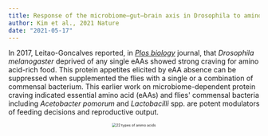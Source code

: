 ```yaml
---
title: Response of the microbiome–gut–brain axis in Drosophila to amino acid deficit
author: Kim et al., 2021 Nature
date: "2021-05-17"
---
```


In 2017, Leitao-Goncalves reported, in [*Plos biology*](https://journals.plos.org/plosbiology/article?id=10.1371/journal.pbio.2000862#sec002) journal, that *Drosophila melanogaster* deprived of any single eAAs showed strong craving for amino acid-rich food. This protein appetites elicited by eAA absence can be suppressed when supplemented the flies with a single or a combination of commensal bacterium. This earlier work on microbiome-dependent protein craving indicated essential amino acid (eAAs) and flies' commensal bacteria including *Acetobacter pomorum* and *Lactobacilli* spp. are potent modulators of feeding decisions and reproductive output. 

<center>
<img src="/en/pics/eAA-neAA.png" alt="22 types of animo acids" style="zoom:50%;" />
</center>
